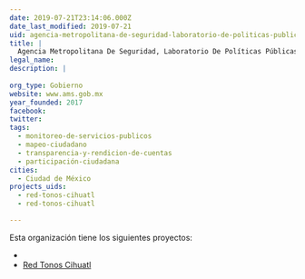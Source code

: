 ```yaml
---
date: 2019-07-21T23:14:06.000Z
date_last_modified: 2019-07-21
uid: agencia-metropolitana-de-seguridad-laboratorio-de-politicas-publicas
title: |
  Agencia Metropolitana De Seguridad, Laboratorio De Políticas Públicas
legal_name: 
description: |
  
org_type: Gobierno
website: www.ams.gob.mx
year_founded: 2017
facebook: 
twitter: 
tags:
  - monitoreo-de-servicios-publicos
  - mapeo-ciudadano
  - transparencia-y-rendicion-de-cuentas
  - participación-ciudadana
cities: 
  - Ciudad de México
projects_uids:
  - red-tonos-cihuatl
  - red-tonos-cihuatl

---
```


Esta organización tiene los siguientes proyectos:

- [](/proyectos/red-tonos-cihuatl)
- [Red Tonos Cihuatl](/proyectos/red-tonos-cihuatl)
